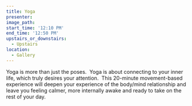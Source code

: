 ```yaml
---
title: Yoga
presenter:
image_path:
start_time: '12:10 PM'
end_time: '12:50 PM'
upstairs_or_downstairs:
  - Upstairs
location:
  - Gallery
---
```


Yoga is more than just the poses. &nbsp;Yoga is about connecting to your inner life, which truly desires your attention. &nbsp;This 20-minute movement-based experience will deepen your experience of the body/mind relationship and leave you feeling calmer, more internally awake and ready to take on the rest of your day.